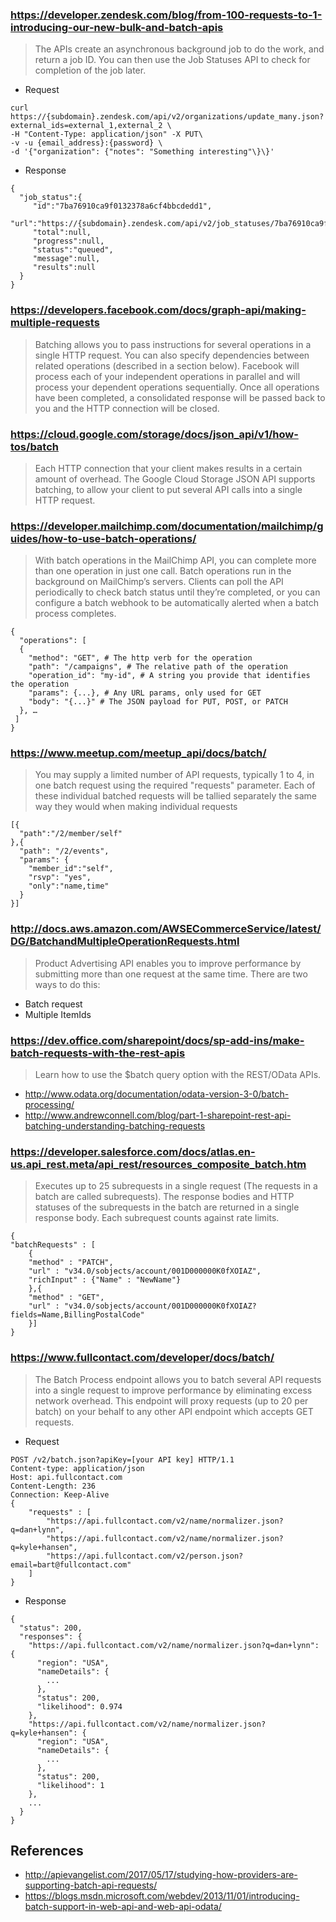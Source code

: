 
### https://developer.zendesk.com/blog/from-100-requests-to-1-introducing-our-new-bulk-and-batch-apis
> The APIs create an asynchronous background job to do the work, and return a job ID. You can then use the Job Statuses API to check for completion of the job later.

- Request
```
curl https://{subdomain}.zendesk.com/api/v2/organizations/update_many.json?external_ids=external_1,external_2 \  
-H "Content-Type: application/json" -X PUT\  
-v -u {email_address}:{password} \  
-d '{"organization": {"notes": "Something interesting"\}\}'
```
- Response
```
{
  "job_status":{
     "id":"7ba76910ca9f0132378a6cf4bbcdedd1",
     "url":"https://{subdomain}.zendesk.com/api/v2/job_statuses/7ba76910ca9f0132378a6cf4bbcdedd1.json",
     "total":null,
     "progress":null,
     "status":"queued",
     "message":null,
     "results":null
  }
}
```


### https://developers.facebook.com/docs/graph-api/making-multiple-requests
> Batching allows you to pass instructions for several operations in a single HTTP request. You can also specify dependencies between related operations (described in a section below). Facebook will process each of your independent operations in parallel and will process your dependent operations sequentially. Once all operations have been completed, a consolidated response will be passed back to you and the HTTP connection will be closed.


### https://cloud.google.com/storage/docs/json_api/v1/how-tos/batch
> Each HTTP connection that your client makes results in a certain amount of overhead. The Google Cloud Storage JSON API supports batching, to allow your client to put several API calls into a single HTTP request.

### https://developer.mailchimp.com/documentation/mailchimp/guides/how-to-use-batch-operations/
> With batch operations in the MailChimp API, you can complete more than one operation in just one call. Batch operations run in the background on MailChimp’s servers. Clients can poll the API periodically to check batch status until they’re completed, or you can configure a batch webhook to be automatically alerted when a batch process completes.

```
{
  "operations": [
  {
    "method": "GET", # The http verb for the operation
    "path": "/campaigns", # The relative path of the operation
    "operation_id": "my-id", # A string you provide that identifies the operation
    "params": {...}, # Any URL params, only used for GET
    "body": "{...}" # The JSON payload for PUT, POST, or PATCH
  }, …
 ]
}
```


### https://www.meetup.com/meetup_api/docs/batch/
> You may supply a limited number of API requests, typically 1 to 4, in one batch request using the required "requests" parameter. Each of these individual batched requests will be tallied separately the same way they would when making individual requests

```
[{
  "path":"/2/member/self"
},{
  "path": "/2/events",
  "params": {
    "member_id":"self",
    "rsvp": "yes",
    "only":"name,time"
  }
}]
```

### http://docs.aws.amazon.com/AWSECommerceService/latest/DG/BatchandMultipleOperationRequests.html
> Product Advertising API enables you to improve performance by submitting more than one request at the same time. There are two ways to do this:

- Batch request
- Multiple ItemIds

### https://dev.office.com/sharepoint/docs/sp-add-ins/make-batch-requests-with-the-rest-apis
> Learn how to use the  $batch query option with the REST/OData APIs.

- http://www.odata.org/documentation/odata-version-3-0/batch-processing/
- http://www.andrewconnell.com/blog/part-1-sharepoint-rest-api-batching-understanding-batching-requests

### https://developer.salesforce.com/docs/atlas.en-us.api_rest.meta/api_rest/resources_composite_batch.htm
> Executes up to 25 subrequests in a single request (The requests in a batch are called subrequests). The response bodies and HTTP statuses of the subrequests in the batch are returned in a single response body. Each subrequest counts against rate limits.

```
{
"batchRequests" : [
    {
    "method" : "PATCH",
    "url" : "v34.0/sobjects/account/001D000000K0fXOIAZ",
    "richInput" : {"Name" : "NewName"}
    },{
    "method" : "GET",
    "url" : "v34.0/sobjects/account/001D000000K0fXOIAZ?fields=Name,BillingPostalCode"
    }]
}
```


### https://www.fullcontact.com/developer/docs/batch/
> The Batch Process endpoint allows you to batch several API requests into a single request to improve performance by eliminating excess network overhead. This endpoint will proxy requests (up to 20 per batch) on your behalf to any other API endpoint which accepts GET requests.

- Request
```
POST /v2/batch.json?apiKey=[your API key] HTTP/1.1
Content-type: application/json
Host: api.fullcontact.com
Content-Length: 236
Connection: Keep-Alive
{
    "requests" : [
        "https://api.fullcontact.com/v2/name/normalizer.json?q=dan+lynn",
        "https://api.fullcontact.com/v2/name/normalizer.json?q=kyle+hansen",
        "https://api.fullcontact.com/v2/person.json?email=bart@fullcontact.com"
    ]
}
```
- Response
```
{
  "status": 200,
  "responses": {
    "https://api.fullcontact.com/v2/name/normalizer.json?q=dan+lynn": {
      "region": "USA",
      "nameDetails": {
        ...
      },
      "status": 200,
      "likelihood": 0.974
    },
    "https://api.fullcontact.com/v2/name/normalizer.json?q=kyle+hansen": {
      "region": "USA",
      "nameDetails": {
        ...
      },
      "status": 200,
      "likelihood": 1
    },
    ...
  }
}
```


## References
- http://apievangelist.com/2017/05/17/studying-how-providers-are-supporting-batch-api-requests/
- https://blogs.msdn.microsoft.com/webdev/2013/11/01/introducing-batch-support-in-web-api-and-web-api-odata/
